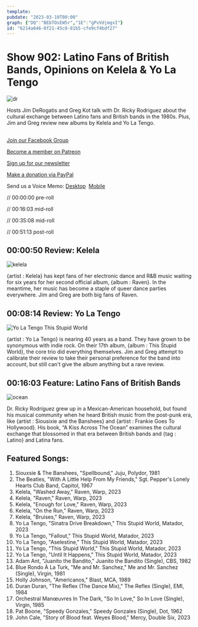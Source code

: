 ```yaml
---
template: 
pubdate: "2023-03-10T00:00"
graph: {"DQ":"BEbTOsEW5r","1E":"gPvVdjmgxI"}
id: "6214a846-0f21-45c0-81b5-cfe9cf4bdf27"
---
```






# Show 902: Latino Fans of British Bands, Opinions on Kelela & Yo La Tengo

![dr](https://static.soundopinions.org/images/2023/dr-ricky.jpeg)

Hosts Jim DeRogatis and Greg Kot talk with Dr. Ricky Rodriguez about the cultural exchange between Latino fans and British bands in the 1980s. Plus, Jim and Greg review new albums by Kelela and Yo La Tengo.



## 

[Join our Facebook Group](https://bit.ly/3sivr9T)

[Become a member on Patreon](https://bit.ly/3slWZvc)

[Sign up for our newsletter](https://bit.ly/3eEvRnG)

[Make a donation via PayPal](https://bit.ly/3dmt9lU)

Send us a Voice Memo: [Desktop](bit.ly/2RyD5Ah)  [Mobile](sayhi.chat/soundops)

// 00:00:00 pre-roll

// 00:16:03 mid-roll

// 00:35:08 mid-roll

// 00:51:13 post-roll



## 00:00:50 Review: Kelela

![kelela](https://static.soundopinions.org/images/2023/raven.webp)

{artist : Kelela} has kept fans of her electronic dance and R&B music waiting for six years for her second official album, {album : Raven}. In the meantime, her music has become a staple of queer dance parties everywhere. Jim and Greg are both big fans of Raven.



## 00:08:14 Review: Yo La Tengo

![Yo La Tengo This Stupid World](https://static.soundopinions.org/assets/902/DQ5.jpg)

{artist : Yo La Tengo} is nearing 40 years as a band. They have grown to be synonymous with indie rock. On their 17th album, {album : This Stupid World}, the core trio did everything themselves. Jim and Greg attempt to calibrate their review to take their personal preference for the band into account, but still can't give the album anything but a rave review.



## 00:16:03 Feature: Latino Fans of British Bands

![ocean](https://static.soundopinions.org/images/2023/dr-ricky.jpeg)

Dr. Ricky Rodríguez grew up in a Mexican-American household, but found his musical community when he heard British music from the post-punk era, like {artist : Siousixie and the Banshees} and {artist : Frankie Goes To Hollywood}. His book, “A Kiss Across The Ocean” examines the cultural exchange that blossomed in that era between British bands and {tag : Latino} and Latina fans.



## Featured Songs:

1. Siouxsie & The Banshees, "Spellbound," Juju, Polydor, 1981
2. The Beatles, "With A Little Help From My Friends," Sgt. Pepper's Lonely Hearts Club Band, Capitol, 1967
3. Kelela, "Washed Away," Raven, Warp, 2023
4. Kelela, "Raven," Raven, Warp, 2023
5. Kelela, "Enough for Love," Raven, Warp, 2023
6. Kelela, "On the Run," Raven, Warp, 2023
7. Kelela, "Bruises," Raven, Warp, 2023
8. Yo La Tengo, "Sinatra Drive Breakdown," This Stupid World, Matador, 2023
9. Yo La Tengo, "Fallout," This Stupid World, Matador, 2023
10. Yo La Tengo, "Aselestine," This Stupid World, Matador, 2023
11. Yo La Tengo, "This Stupid World," This Stupid World, Matador, 2023
12. Yo La Tengo, "Until It Happens," This Stupid World, Matador, 2023
13. Adam Ant, "Juanito the Bandito," Juanito the Bandito (Single), CBS, 1982
14. Blue Rondo À La Turk, "Me and Mr. Sanchez," Me and Mr. Sanchez (Single), Virgin, 1981
15. Holly Johnson, "Americanos," Blast, MCA, 1989
16. Duran Duran, "The Reflex (The Dance Mix)," The Reflex (Single), EMI, 1984
17. Orchestral Manœuvres In The Dark, "So In Love," So In Love (Single), Virgin, 1985
18. Pat Boone, "Speedy Gonzales," Speedy Gonzales (Single), Dot, 1962
19. John Cale, "Story of Blood feat. Weyes Blood," Mercy, Double Six, 2023